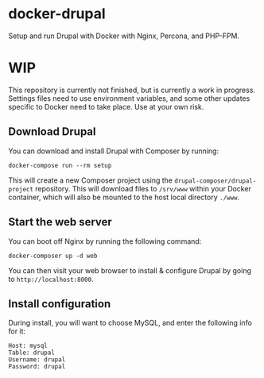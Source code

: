 # docker-drupal

Setup and run Drupal with Docker with Nginx, Percona, and PHP-FPM.

# WIP

This repository is currently not finished, but is currently a work in progress. Settings files need to use environment variables, and some other updates specific to Docker need to take place. Use at your own risk.

## Download Drupal

You can download and install Drupal with Composer by running:

```
docker-compose run --rm setup
```

This will create a new Composer project using the `drupal-composer/drupal-project` repository. This will download files to `/srv/www` within your Docker container, which will also be mounted to the host local directory `./www`.

## Start the web server

You can boot off Nginx by running the following command:

```
docker-composer up -d web
```

You can then visit your web browser to install & configure Drupal by going to `http://localhost:8000`.

## Install configuration

During install, you will want to choose MySQL, and enter the following info for it:

```
Host: mysql
Table: drupal
Username: drupal
Password: drupal
```
